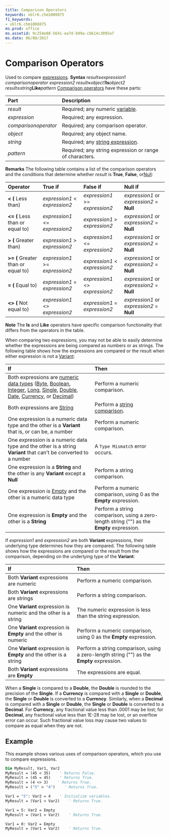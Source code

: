 ```yaml
---
title: Comparison Operators
keywords: vblr6.chm1008875
f1_keywords:
- vblr6.chm1008875
ms.prod: office
ms.assetid: 9c254e88-5641-ea7d-b99a-cb614c3095a7
ms.date: 06/08/2017
---
```



# Comparison Operators



Used to compare [expressions](vbe-glossary.md).
 **Syntax**
 _result_**=**_expression1_ _comparisonoperator_ _expression2_
 _result_**=**_object1_**Is**_object2_
 _result_**=**_string_**Like**_pattern_
[Comparison operators](vbe-glossary.md) have these parts:


|**Part**|**Description**|
|:-----|:-----|
| _result_|Required; any numeric [variable](vbe-glossary.md).|
| _expression_|Required; any expression.|
| _comparisonoperator_|Required; any comparison operator.|
| _object_|Required; any object name.|
| _string_|Required; any [string expression](vbe-glossary.md).|
| _pattern_|Required; any string expression or range of characters.|
 **Remarks**
The following table contains a list of the comparison operators and the conditions that determine whether  _result_ is **True**, **False**, or[Null](vbe-glossary.md):


|**Operator**|**True if**|**False if**|**Null if**|
|:-----|:-----|:-----|:-----|
|**&lt; (** Less than)| _expression1_ < _expression2_| _expression1_ >= _expression2_| _expression1_ or _expression2_ = **Null**|
|**&lt;= (** Less than or equal to)| _expression1_ <= _expression2_| _expression1_ > _expression2_| _expression1_ or _expression2_ = **Null**|
|**> (** Greater than)| _expression1_ > _expression2_| _expression1_ <= _expression2_| _expression1_ or _expression2_ = **Null**|
|**>= (** Greater than or equal to)| _expression1_ >= _expression2_| _expression1_ < _expression2_| _expression1_ or _expression2_ = **Null**|
|**= (** Equal to)| _expression1_ = _expression2_| _expression1_ <> _expression2_| _expression1_ or _expression2_ = **Null**|
|**&lt;> (** Not equal to)| _expression1_ <> _expression2_| _expression1_ = _expression2_| _expression1_ or _expression2_ = **Null**|

 **Note**  The  **Is** and **Like** operators have specific comparison functionality that differs from the operators in the table.

When comparing two expressions, you may not be able to easily determine whether the expressions are being compared as numbers or as strings. The following table shows how the expressions are compared or the result when either expression is not a [Variant](vbe-glossary.md):


|**If**|**Then**|
|:-----|:-----|
|Both expressions are [numeric data types](vbe-glossary.md) ([Byte](vbe-glossary.md), [Boolean](vbe-glossary.md), [Integer](vbe-glossary.md), [Long](vbe-glossary.md), [Single](vbe-glossary.md), [Double](vbe-glossary.md), [Date](vbe-glossary.md), [Currency](vbe-glossary.md), or [Decimal](vbe-glossary.md))|Perform a numeric comparison.|
|Both expressions are [String](vbe-glossary.md)|Perform a [string comparison](vbe-glossary.md).|
|One expression is a numeric data type and the other is a  **Variant** that is, or can be, a number|Perform a numeric comparison.|
|One expression is a numeric data type and the other is a string  **Variant** that can't be converted to a number|A  `Type Mismatch` error occurs.|
|One expression is a  **String** and the other is any **Variant** except a **Null**|Perform a string comparison.|
|One expression is [Empty](vbe-glossary.md) and the other is a numeric data type|Perform a numeric comparison, using 0 as the  **Empty** expression.|
|One expression is  **Empty** and the other is a **String**|Perform a string comparison, using a zero-length string ("") as the  **Empty** expression.|
If  _expression1_ and _expression2_ are both **Variant** expressions, their underlying type determines how they are compared. The following table shows how the expressions are compared or the result from the comparison, depending on the underlying type of the **Variant**:


|**If**|**Then**|
|:-----|:-----|
|Both  **Variant** expressions are numeric|Perform a numeric comparison.|
|Both  **Variant** expressions are strings|Perform a string comparison.|
|One  **Variant** expression is numeric and the other is a string|The numeric expression is less than the string expression.|
|One  **Variant** expression is **Empty** and the other is numeric|Perform a numeric comparison, using 0 as the  **Empty** expression.|
|One  **Variant** expression is **Empty** and the other is a string|Perform a string comparison, using a zero-length string ("") as the  **Empty** expression.|
|Both  **Variant** expressions are **Empty**|The expressions are equal.|
When a  **Single** is compared to a **Double**, the **Double** is rounded to the precision of the **Single**.
If a  **Currency** is compared with a **Single** or **Double**, the **Single** or **Double** is converted to a **Currency**. Similarly, when a **Decimal** is compared with a **Single** or **Double**, the **Single** or **Double** is converted to a **Decimal**. For **Currency**, any fractional value less than .0001 may be lost; for **Decimal**, any fractional value less than 1E-28 may be lost, or an overflow error can occur. Such fractional value loss may cause two values to compare as equal when they are not.

## Example

This example shows various uses of comparison operators, which you use to compare expressions.


```vb
Dim MyResult, Var1, Var2
MyResult = (45 < 35)    ' Returns False.
MyResult = (45 = 45)    ' Returns True.
MyResult = (4 <> 3)    ' Returns True.
MyResult = ("5" > "4")    ' Returns True.

Var1 = "5": Var2 = 4    ' Initialize variables.
MyResult = (Var1 > Var2)    ' Returns True.

Var1 = 5: Var2 = Empty
MyResult = (Var1 > Var2)    ' Returns True.

Var1 = 0: Var2 = Empty
MyResult = (Var1 = Var2)    ' Returns True.

```


